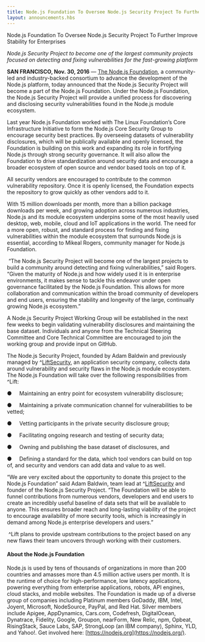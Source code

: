 ```yaml
---
title: Node.js Foundation To Oversee Node.js Security Project To Further Improve Stability for Enterprises   
layout: announcements.hbs
---
```

Node.js Foundation To Oversee Node.js Security Project To Further Improve Stability for Enterprises   
  
_Node.js Security Project to become one of the largest community projects focused on detecting and fixing vulnerabilities for the fast-growing platform_

**SAN FRANCISCO, Nov. 30, 2016** — [The Node.js Foundation](https://nodejs.org/en/foundation/), a community-led and industry-backed consortium to advance the development of the Node.js platform, today announced that the Node.js Security Project will become a part of the Node.js Foundation. Under the Node.js Foundation, the Node.js Security Project will provide a unified process for discovering and disclosing security vulnerabilities found in the Node.js module ecosystem. 

Last year Node.js Foundation worked with The Linux Foundation’s Core Infrastructure Initiative to form the Node.js Core Security Group to encourage security best practices. By overseeing datasets of vulnerability disclosures, which will be publically available and openly licensed, the Foundation is building on this work and expanding its role in fortifying Node.js through strong security governance. It will also allow the Foundation to drive standardization around security data and encourage a broader ecosystem of open source and vendor based tools on top of it.

[]()All security vendors are encouraged to contribute to the common vulnerability repository. Once it is openly licensed, the Foundation expects the repository to grow quickly as other vendors add to it.

With 15 million downloads per month, more than a billion package downloads per week, and growing adoption across numerous industries, Node.js and its module ecosystem underpins some of the most heavily used desktop, web, mobile, cloud and IoT applications in the world. The need for a more open, robust, and standard process for finding and fixing vulnerabilities within the module ecosystem that surrounds Node.js is essential, according to Mikeal Rogers, community manager for Node.js Foundation. 

 “The Node.js Security Project will become one of the largest projects to build a community around detecting and fixing vulnerabilities,” said Rogers. “Given the maturity of Node.js and how widely used it is in enterprise environments, it makes sense to tackle this endeavor under open governance facilitated by the Node.js Foundation. This allows for more collaboration and communication within the broad community of developers and end users, ensuring the stability and longevity of the large, continually growing Node.js ecosystem.”

[]()A Node.js Security Project Working Group will be established in the next few weeks to begin validating vulnerability disclosures and maintaining the base dataset. Individuals and anyone from the Technical Steering Committee and Core Technical Committee are encouraged to join the working group and provide input on GitHub.  

The Node.js Security Project, founded by Adam Baldwin and previously managed by ^[Lift](https://liftsecurity.io/)[Security](https://liftsecurity.io/), an application security company, collects data around vulnerability and security flaws in the Node.js module ecosystem. The Node.js Foundation will take over the following responsibilities from ^Lift:

●     Maintaining an entry point for ecosystem vulnerability disclosure;

●     Maintaining a private communication channel for vulnerabilities to be vetted;

●     Vetting participants in the private security disclosure group;

●     Facilitating ongoing research and testing of security data; 

●     Owning and publishing the base dataset of disclosures, and 

●     Defining a standard for the data, which tool vendors can build on top of, and security and vendors
can add data and value to as well.

“We are very excited about the opportunity to donate this project to the Node.js Foundation” said Adam Baldwin, team lead at ^[Lift](https://liftsecurity.io/)[Security](https://liftsecurity.io/) and founder of the Node.js Security Project. “The Foundation will be able to funnel contributions from numerous vendors, developers and end users to create an incredibly useful baseline of data sets that will be available to anyone. This ensures broader reach and long-lasting viability of the project to encourage availability of more security tools, which is increasingly in demand among Node.js enterprise developers and users.” 

 ^Lift plans to provide upstream contributions to the project based on any new flaws their team uncovers through working with their customers. 

#### []()**About the Node.js Foundation**

Node.js is used by tens of thousands of organizations in more than 200 countries and amasses more than 4.5 million active users per month. It is the runtime of choice for high-performance, low latency applications, powering everything from enterprise applications, robots, API engines, cloud stacks, and mobile websites. The Foundation is made up of a diverse group of companies including Platinum members GoDaddy, IBM, Intel, Joyent, Microsoft, NodeSource, PayPal, and Red Hat. Silver members include Apigee, AppDynamics, Cars.com, Codefresh, DigitalOcean, Dynatrace, Fidelity, Google, Groupon, nearForm, New Relic, npm, Opbeat, RisingStack, Sauce Labs, SAP, StrongLoop (an IBM company), Sphinx, YLD, and Yahoo!. Get involved here: [https://nodejs.org](https://nodejs.org/).
